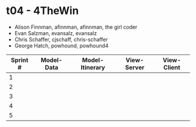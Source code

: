 # t04 - 4TheWin
* Alison Finnman, afinnman, afinnman, the girl coder
* Evan Salzman, evansalz, evansalz
* Chris Schaffer, cjschaff, chris-schaffer
* George Hatch, powhound, powhound4

Sprint # | Model-Data | Model-Itinerary | View-Server | View-Client
-------- | ---------- | --------------- | ----------- | -----------
1 |      |            |                 |             | George
2 |
3 |
4 |
5 |
